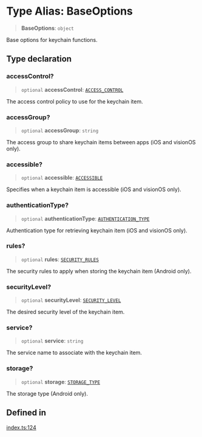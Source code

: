 # Type Alias: BaseOptions

> **BaseOptions**: `object`

Base options for keychain functions.

## Type declaration

### accessControl?

> `optional` **accessControl**: [`ACCESS_CONTROL`](../enumerations/ACCESS_CONTROL.md)

The access control policy to use for the keychain item.

### accessGroup?

> `optional` **accessGroup**: `string`

The access group to share keychain items between apps (iOS and visionOS only).

### accessible?

> `optional` **accessible**: [`ACCESSIBLE`](../enumerations/ACCESSIBLE.md)

Specifies when a keychain item is accessible (iOS and visionOS only).

### authenticationType?

> `optional` **authenticationType**: [`AUTHENTICATION_TYPE`](../enumerations/AUTHENTICATION_TYPE.md)

Authentication type for retrieving keychain item (iOS and visionOS only).

### rules?

> `optional` **rules**: [`SECURITY_RULES`](../enumerations/SECURITY_RULES.md)

The security rules to apply when storing the keychain item (Android only).

### securityLevel?

> `optional` **securityLevel**: [`SECURITY_LEVEL`](../enumerations/SECURITY_LEVEL.md)

The desired security level of the keychain item.

### service?

> `optional` **service**: `string`

The service name to associate with the keychain item.

### storage?

> `optional` **storage**: [`STORAGE_TYPE`](../enumerations/STORAGE_TYPE.md)

The storage type (Android only).

## Defined in

[index.ts:124](https://github.com/quangsuong/nts-react-native-keychain/blob/06824b340311076cce81e80bceb3c34da22ca810/src/index.ts#L124)
